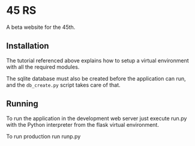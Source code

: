 45 RS
=========

A beta website for the 45th.

Installation
------------

The tutorial referenced above explains how to setup a virtual environment with all the required modules.
 
The sqlite database must also be created before the application can run, and the `db_create.py` script takes care of that.

Running
-------

To run the application in the development web server just execute run.py with the Python interpreter from the flask virtual environment.

To run production run runp.py